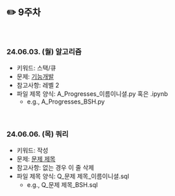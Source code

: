 ## ✏️ 9주차

</br>

### 24.06.03. (월) 알고리즘
- 키워드: 스택/큐
- 문제: [기능개발](https://school.programmers.co.kr/learn/courses/30/lessons/42586)
- 참고사항: 레벨 2
- 파일 제목 양식: A_Progresses_이름이니셜.py 혹은 .ipynb
  - e.g., A_Progresses_BSH.py


</br>

### 24.06.06. (목) 쿼리
- 키워드: 작성
- 문제: [문제 제목](링크)
- 참고사항: 없는 경우 이 줄 삭제
- 파일 제목 양식: Q_문제 제목_이름이니셜.sql
  - e.g., Q_문제 제목_BSH.sql

</br>
